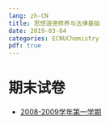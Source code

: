 ```yaml
---
lang: zh-CN
title: 思想道德修养与法律基础
date: 2019-03-04
categories: ECNUChemistry
pdf: true
---
```

# 期末试卷
* [2008-2009学年第一学期](https://dev.tencent.com/api/share/download/7b61691a-59a5-4588-b2a3-2a7c70ad8bf4)